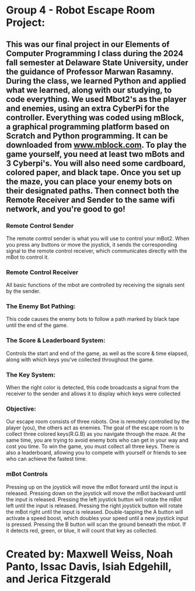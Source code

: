# Group 4 - Robot Escape Room Project:

## This was our final project in our Elements of Computer Programming I class during the 2024 fall semester at Delaware State University, under the guidance of Professor Marwan Rasamny. During the class, we learned Python and applied what we learned, along with our studying, to code everything. We used Mbot2's as the player and enemies, using an extra CyberPi for the controller. Everything was coded using mBlock, a graphical programming platform based on Scratch and Python programming. It can be downloaded from www.mblock.com. To play the game yourself, you need at least two mBots and 3 Cyberpi's. You will also need some cardboard, colored paper, and black tape. Once you set up the maze, you can place your enemy bots on their designated paths. Then connect both the Remote Receiver and Sender to the same wifi network, and you're good to go!

### Remote Control Sender
The remote control sender is what you will use to control your mBot2. When you press any buttons or move the joystick, it sends the corresponding signal to the remote control receiver, which communicates directly with the mBot to control it. 
### Remote Control Receiver
All basic functions of the mbot are controlled by receiving the signals sent by the sender. 
### The Enemy Bot Pathing:
This code causes the enemy bots to follow a path marked by black tape until the end of the game. 
### The Score & Leaderboard System:
Controls the start and end of the game, as well as the score & time elapsed, along with which keys you've collected throughout the game.
### The Key System:
When the right color is detected, this code broadcasts a signal from the receiver to the sender and allows it to display which keys were collected

### Objective:
Our escape room consists of three robots. One is remotely controlled by the player (you), the others act as enemies. The goal of the escape room is to collect three colored keys(R.G.B) as you navigate through the maze. At the same time, you are trying to avoid enemy bots who can get in your way and cost you time. To win the game, you must collect all three keys. There is also a leaderboard, allowing you to compete with yourself or friends to see who can achieve the fastest time.

### mBot Controls
Pressing up on the joystick will move the mBot forward until the input is released.
Pressing down on the joystick will move the mBot backward until the input is released.
Pressing the left joystick button will rotate the mBot left until the input is released.
Pressing the right joystick button will rotate the mBot right until the input is released.
Double-tapping the A button will activate a speed boost, which doubles your speed until a new joystick input is pressed. 
Pressing the B button will scan the ground beneath the mbot. If it detects red, green, or blue, it will count that key as collected. 

# Created by: Maxwell Weiss, Noah Panto, Issac Davis, Isiah Edgehill, and Jerica Fitzgerald
